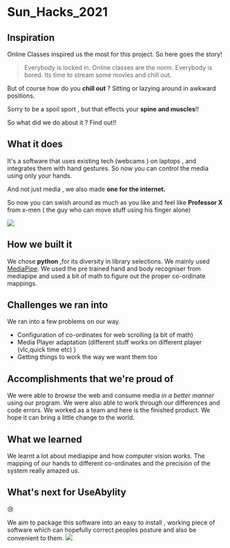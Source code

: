 # Sun_Hacks_2021
## Inspiration
Online Classes inspired us the most for this project.
So here goes the story!
>Everybody is locked in.
>Online classes are the norm.
>Everybody is bored.
>Its time to stream some movies and chill out.

But of course how do you **chill out** ?
Sitting or lazying around in awkward positions.

Sorry to be a spoil sport , but that effects your **spine and muscles**!! 

So what did we do about it ?
Find out!!

## What it does
It's a software that uses existing tech (webcams ) on laptops , and integrates them with hand gestures. So now you can control the media using only your hands.

And not just media , we also made **one for the internet.**

So now you can swish around as much as you like and feel like **Professor X** from x-men ( the guy who can move stuff using his finger alone)

![](https://imgr.search.brave.com/aO9XwDyMKHAmr4FGqg2lDSVWLVj3xZnE7rFsIdOUxOc/fit/1200/721/ce/1/aHR0cHM6Ly9tZWRp/YS5jb21pY2Jvb2su/Y29tLzIwMTcvMDUv/eG1lbi1uZXctbXV0/YW50cy1jaGFybGVz/LXhhdmllci05OTU5/MjYtMTI4MHgwLnBu/Zw)

## How we built it
We chose **python** ,for its diversity in library selections.
We mainly used [MediaPipe](https://mediapipe.dev/).
We used the pre trained hand and body recogniser from mediapipe and used a bit of math to figure out the proper co-ordinate mappings.



## Challenges we ran into
We ran into a few problems on our way.
- Configuration of co-ordinates for web scrolling (a bit of math)
- Media Player adaptation (different stuff works on different player (vlc,quick time etc) )
- Getting things to work the way we want them too 

## Accomplishments that we're proud of

We were able to _browse_ the web and consume media _in a better manner_ using our program.
We were also able to work through our differences and code errors.
We worked as a team and here is the finished product.
We hope it can bring a little change to the world.

## What we learned

We learnt a lot about mediapipe and how computer vision works.
The mapping of our hands to different co-ordinates and the precision of the system really amazed us.


## What's next for UseAbylity

:cry:

We aim to package this software into an easy to install , working piece of software which can hopefully correct peoples posture and also be convenient to them.
![](https://imgr.search.brave.com/tpeRetm9GgLSsX6VuoMSu6a_k1NKzheBdOIeVoei86w/fit/300/300/ce/1/aHR0cHM6Ly93d3cu/Y29tcHV0ZXJob3Bl/LmNvbS9qYXJnb24v/cC9wYWNrYWdlLW9w/ZW4uanBn)
